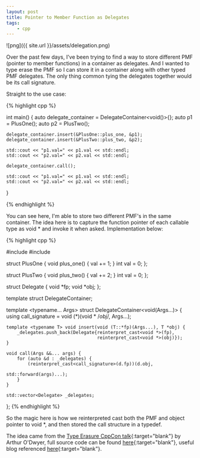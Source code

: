 ```yaml
---
layout: post
title: Pointer to Member Function as Delegates
tags:
    - cpp
---
```


![png]({{ site.url }}/assets/delegation.png)

Over the past few days, I've been trying to find a way to store different PMF (pointer to member functions) in a container as delegates. And I wanted to type erase the PMF so I can store it in a container along with other typed PMF delegates. The only thing common tying the delegates together would be its call signature.

<!--more-->

Straight to the use case:

{% highlight cpp %}

int main() {
    auto delegate_container = DelegateContainer<void()>{};
    auto p1 = PlusOne();
    auto p2 = PlusTwo();

    delegate_container.insert(&PlusOne::plus_one, &p1);
    delegate_container.insert(&PlusTwo::plus_two, &p2);

    std::cout << "p1.val=" << p1.val << std::endl;
    std::cout << "p2.val=" << p2.val << std::endl;

    delegate_container.call();

    std::cout << "p1.val=" << p1.val << std::endl;
    std::cout << "p2.val=" << p2.val << std::endl;
}

{% endhighlight %}

You can see here, I'm able to store two different PMF's in the same container. The idea here is to capture the function pointer of each callable type as void * and invoke it when asked. Implementation below:

{% highlight cpp %}

#include <iostream>
#include <vector>

struct PlusOne {
    void plus_one() { val += 1; }
    int val = 0;
};

struct PlusTwo {
    void plus_two() { val += 2; }
    int val = 0;
};

struct Delegate {
    void *fp;
    void *obj;
};

template <typename CallSignature> struct DelegateContainer;

template <typename... Args> struct DelegateContainer<void(Args...)> {
    using call_signature = void (*)(void * /*obj*/, Args...);

    template <typename T> void insert(void (T::*fp)(Args...), T *obj) {
        _delegates.push_back(Delegate{reinterpret_cast<void *>(fp),
                                      reinterpret_cast<void *>(obj)});
    }

    void call(Args &&... args) {
        for (auto &d : _delegates) {
            (reinterpret_cast<call_signature>(d.fp))(d.obj, 
                                                     std::forward(args)...);
        }   
    }   

    std::vector<Delegate> _delegates;
};
{% endhighlight %}

So the magic here is how we reinterpreted cast both the PMF and object pointer to void *, and then stored the call structure in a typedef.

The idea came from the [Type Erasure CppCon talk](https://www.youtube.com/watch?v=tbUCHifyT24){:target="blank"} by Arthur O'Dwyer, full source code can be found [here](https://github.com/Estinox/coding-practices/blob/master/random_code/pmf_delegates.cpp){:target="blank"}, useful blog referenced [here](https://www.codeproject.com/Articles/1170503/The-Impossibly-Fast-Cplusplus-Delegates-Fixed?fid=1917788&df=90&mpp=25&sort=Position&spc=Relaxed&select=5700741&prof=True&view=Normal&fr=1#xx0xx){:target="blank"}.

